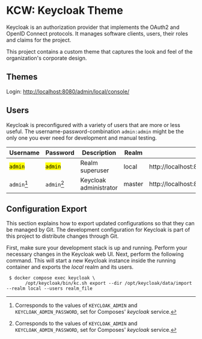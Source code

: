 # KCW: Keycloak Theme

Keycloak is an authorization provider that implements the OAuth2 and OpenID Connect protocols. It manages software
clients, users, their roles and claims for the project.

This project contains a custom theme that captures the look and feel of the organization's corporate design.


## Themes

Login: <http://localhost:8080/admin/local/console/>


## Users

Keycloak is preconfigured with a variety of users that are more or less useful. The username-password-combination
`admin:admin` might be the only one you ever need for development and manual testing.

| Username             | Password             | Description            | Realm  | URL                                         |
|----------------------|----------------------|------------------------|--------|---------------------------------------------|
| <mark>`admin`</mark> | <mark>`admin`</mark> | Realm superuser        | local  | http://localhost:8080/admin/local/console/  |
| `admin`[^1]          | `admin`[^1]          | Keycloak administrator | master | http://localhost:8080/admin/master/console/ |

[^1]: Corresponds to the values of `KEYCLOAK_ADMIN` and `KEYCLOAK_ADMIN_PASSWORD`, set for Composes' _keycloak_ service.


## Configuration Export

This section explains how to export updated configurations so that they can be managed by Git. The development
configuration for Keycloak is part of this project to distribute changes through Git.

First, make sure your development stack is up and running. Perform your necessary changes in the Keycloak web UI. Next,
perform the following command. This will start a new Keycloak instance inside the running container and exports the
_local_ realm and its users.

```shell
 $ docker compose exec keycloak \
       /opt/keycloak/bin/kc.sh export --dir /opt/keycloak/data/import --realm local --users realm_file
```
